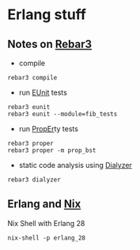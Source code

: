 # Erlang stuff

## Notes on [Rebar3](https://rebar3.org/docs/)

* compile

```shell
rebar3 compile
```
* run [EUnit](https://www.erlang.org/doc/apps/eunit/chapter.html) tests

```shell
rebar3 eunit
rebar3 eunit --module=fib_tests
```

* run [PropEr](https://propertesting.com/toc.html)ty tests

```shell
rebar3 proper
rebar3 proper -m prop_bst
```

* static code analysis using [Dialyzer](https://www.erlang.org/doc/apps/dialyzer/dialyzer_chapter.html)

```shell
rebar3 dialyzer
```

## Erlang and [Nix](https://book.divnix.com/)

Nix Shell with Erlang 28

```shell
nix-shell -p erlang_28
```
